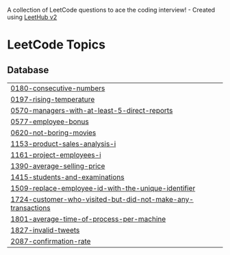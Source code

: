 A collection of LeetCode questions to ace the coding interview! - Created using [LeetHub v2](https://github.com/arunbhardwaj/LeetHub-2.0)
<!---LeetCode Topics Start-->
# LeetCode Topics
## Database
|  |
| ------- |
| [0180-consecutive-numbers](https://github.com/Devanshee-Gupta/Leetcode-SQL-50/tree/master/0180-consecutive-numbers) |
| [0197-rising-temperature](https://github.com/Devanshee-Gupta/Leetcode-SQL-50/tree/master/0197-rising-temperature) |
| [0570-managers-with-at-least-5-direct-reports](https://github.com/Devanshee-Gupta/Leetcode-SQL-50/tree/master/0570-managers-with-at-least-5-direct-reports) |
| [0577-employee-bonus](https://github.com/Devanshee-Gupta/Leetcode-SQL-50/tree/master/0577-employee-bonus) |
| [0620-not-boring-movies](https://github.com/Devanshee-Gupta/Leetcode-SQL-50/tree/master/0620-not-boring-movies) |
| [1153-product-sales-analysis-i](https://github.com/Devanshee-Gupta/Leetcode-SQL-50/tree/master/1153-product-sales-analysis-i) |
| [1161-project-employees-i](https://github.com/Devanshee-Gupta/Leetcode-SQL-50/tree/master/1161-project-employees-i) |
| [1390-average-selling-price](https://github.com/Devanshee-Gupta/Leetcode-SQL-50/tree/master/1390-average-selling-price) |
| [1415-students-and-examinations](https://github.com/Devanshee-Gupta/Leetcode-SQL-50/tree/master/1415-students-and-examinations) |
| [1509-replace-employee-id-with-the-unique-identifier](https://github.com/Devanshee-Gupta/Leetcode-SQL-50/tree/master/1509-replace-employee-id-with-the-unique-identifier) |
| [1724-customer-who-visited-but-did-not-make-any-transactions](https://github.com/Devanshee-Gupta/Leetcode-SQL-50/tree/master/1724-customer-who-visited-but-did-not-make-any-transactions) |
| [1801-average-time-of-process-per-machine](https://github.com/Devanshee-Gupta/Leetcode-SQL-50/tree/master/1801-average-time-of-process-per-machine) |
| [1827-invalid-tweets](https://github.com/Devanshee-Gupta/Leetcode-SQL-50/tree/master/1827-invalid-tweets) |
| [2087-confirmation-rate](https://github.com/Devanshee-Gupta/Leetcode-SQL-50/tree/master/2087-confirmation-rate) |
<!---LeetCode Topics End-->